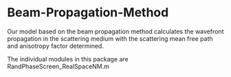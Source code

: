 # Beam-Propagation-Method
Our model based on the beam propagation method calculates the wavefront propagation in the scattering medium with the scattering mean free path and anisotropy factor determined.

The individual modules in this package are
RandPhaseScreen_RealSpaceNM.m

